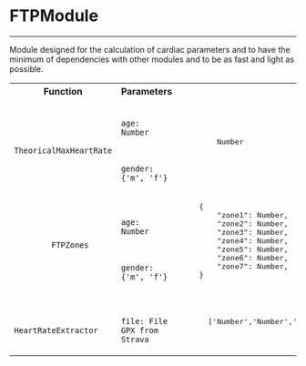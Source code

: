 # FTPModule
***
Module designed for the calculation of cardiac parameters and to have the minimum of dependencies with other modules and to be as fast and light as possible.


<table>
  <tr>
    <th>Function</th>
    <th>Parameters</th>
    <th>Return</th>
  </tr>
  
  <tr>
    <td>
      <code>
        TheoricalMaxHeartRate
      </code>
    </td>
    <td>
      <code>
        age: Number
      </code>
      </br>
      <code>
        gender: {'m', 'f'}
      </code>
    </td>
    <td>
      <pre lang="javascript">
        Number
      </pre>
    </td>
  </tr>
  
 <tr>
    <td>
      <code>
        FTPZones
      </code>
    </td>
    <td>
      <code>
        age: Number
      </code>
      </br>
      <code>
        gender: {'m', 'f'}
      </code>
    </td>
    <td>
    <pre lang="javascript">
    {
        "zone1": Number,
        "zone2": Number,
        "zone3": Number,
        "zone4": Number,
        "zone5": Number,
        "zone6": Number,
        "zone7": Number,
    }
    </pre>
    </td>
  </tr>


  <tr>
    <td>
      <code>
        HeartRateExtractor
      </code>
    </td>
    <td>
      <code>
        file: File GPX from Strava
      </code>
    </td>
    <td>
    <pre lang="javascript">
      ['Number','Number','Number','Number','Number','Number',...]
    </pre>
    </td>
  </tr>
  
</table>
